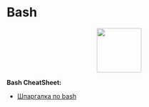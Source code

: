 # Bash

<div id="header" align="center">
  <img src="https://upload.wikimedia.org/wikipedia/commons/thumb/4/4b/Bash_Logo_Colored.svg/1200px-Bash_Logo_Colored.svg.png" width="100"/>
</div>

**Bash CheatSheet:** 
- [Шпаргалка по bash](https://github.com/cyberspacedk/BASH-Commands)
